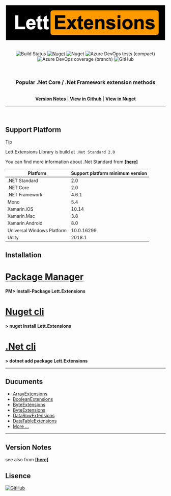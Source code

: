 <div>
<center><img src="./images/logo.png" width="500" height="109">
<br/>
<br/>

![Build Status](https://dev.azure.com/viacooky/Lett.Extensions/_apis/build/status/Lett.Extensions%20Push%20NuGet?branchName=master)
[![Nuget](https://img.shields.io/nuget/v/Lett.Extensions.svg)](https://www.nuget.org/packages/Lett.Extensions/)
![Nuget](https://img.shields.io/nuget/dt/Lett.Extensions.svg)
![Azure DevOps tests (compact)](https://img.shields.io/azure-devops/tests/viacooky/Lett.Extensions/9.svg)
![Azure DevOps coverage (branch)](https://img.shields.io/azure-devops/coverage/viacooky/Lett.Extensions/9/master.svg?color=9cf)
![GitHub](https://img.shields.io/github/license/viacooky/Lett.Extensions.svg)

<br/>
<h3>Popular .Net Core / .Net Framework extension methods</h3>
<br/>
<b><a href="version_notes.md">Version Notes</a></b> | <b><a href="https://github.com/viacooky/Lett.Extensions/">View in Github</a></b> | <b><a href="https://www.nuget.org/packages/Lett.Extensions/">View in Nuget</a></b></center>

</div>

---

<br/>

## Support Platform

> [!TIP]
> Lett.Extensions Library is build at `.Net Standard 2.0`
>
> You can find more information about .Net Standard from [**[here]**](https://docs.microsoft.com/en-us/dotnet/standard/net-standard#net-implementation-support)

| Platform                   | Support platform minimum version |
| -------------------------- | -------------------------------- |
| .NET Standard              | 2.0                              |
| .NET Core                  | 2.0                              |
| .NET Framework             | 4.6.1                            |
| Mono                       | 5.4                              |
| Xamarin.iOS                | 10.14                            |
| Xamarin.Mac                | 3.8                              |
| Xamarin.Android            | 8.0                              |
| Universal Windows Platform | 10.0.16299                       |
| Unity                      | 2018.1                           |

## Installation

# [**Package Manager**](#tab/tabid-a)

**PM> Install-Package Lett.Extensions**

# [**Nuget cli**](#tab/tabid-b)

**> nuget install Lett.Extensions**

# [**.Net cli**](#tab/tabid-c)

**> dotnet add package Lett.Extensions**

---

## Ducuments

- [ArrayExtensions](api/Lett.Extensions.ArrayExtensions.yml)
- [BooleanExtensions](api/Lett.Extensions.BooleanExtensions.yml)
- [ByteExtensions](api/Lett.Extensions.BooleanExtensions.yml)
- [ByteExtensions](api/Lett.Extensions.BooleanExtensions.yml)
- [DataRowExtensions](api/Lett.Extensions.DataRowExtensions.yml)
- [DataTableExtensions](api/Lett.Extensions.DataTableExtensions.yml)
- [More ...](api/index.md)

---

## Version Notes

see also from [**[here]**](version_notes.md)

## Lisence

[![GitHub](https://img.shields.io/github/license/viacooky/Lett.Extensions.svg)](https://github.com/viacooky/Lett.Extensions/blob/master/src/Lett.Extensions/LICENSE.txt)
